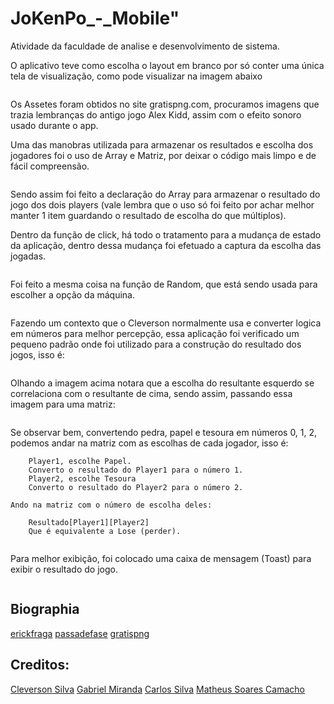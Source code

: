 # JoKenPo\_-_Mobile"

Atividade da faculdade de analise e desenvolvimento de sistema.

O aplicativo teve como escolha o layout em branco por só conter uma única tela de visualização, como pode visualizar na imagem abaixo

<img href="https://github.com/iSherlott/JoKenPo_-_Mobile/blob/main/assets/Imagem1.png?raw=true">

Os Assetes foram obtidos no site gratispng.com, procuramos imagens que trazia lembranças do antigo jogo Alex Kidd, assim com o efeito sonoro usado durante o app.

Uma das manobras utilizada para armazenar os resultados e escolha dos jogadores foi o uso de Array e Matriz, por deixar o código mais limpo e de fácil compreensão.

<img href="https://github.com/iSherlott/JoKenPo_-_Mobile/blob/main/assets/Imagem2.png?raw=true">

Sendo assim foi feito a declaração do Array para armazenar o resultado do jogo dos dois players (vale lembra que o uso só foi feito por achar melhor manter 1 item guardando o resultado de escolha do que múltiplos).

Dentro da função de click, há todo o tratamento para a mudança de estado da aplicação, dentro dessa mudança foi efetuado a captura da escolha das jogadas.

<img href="https://github.com/iSherlott/JoKenPo_-_Mobile/blob/main/assets/Imagem3.png?raw=true">

Foi feito a mesma coisa na função de Random, que está sendo usada para escolher a opção da máquina.

<img href="https://github.com/iSherlott/JoKenPo_-_Mobile/blob/main/assets/Imagem4.png?raw=true">

Fazendo um contexto que o Cleverson normalmente usa e converter logica em números para melhor percepção, essa aplicação foi verificado um pequeno padrão onde foi utilizado para a construção do resultado dos jogos, isso é:

<img href="https://github.com/iSherlott/JoKenPo_-_Mobile/blob/main/assets/Imagem5.png?raw=true">

Olhando a imagem acima notara que a escolha do resultante esquerdo se correlaciona com o resultante de cima, sendo assim, passando essa imagem para uma matriz:

<img href="https://github.com/iSherlott/JoKenPo_-_Mobile/blob/main/assets/Imagem6.png?raw=true">

Se observar bem, convertendo pedra, papel e tesoura em números 0, 1, 2, podemos andar na matriz com as escolhas de cada jogador, isso é:

```
	Player1, escolhe Papel.
	Converto o resultado do Player1 para o número 1.
	Player2, escolhe Tesoura
	Converto o resultado do Player2 para o número 2.
```

    Ando na matriz com o número de escolha deles:

```
	Resultado[Player1][Player2]
	Que é equivalente a Lose (perder).
```

<img href="https://github.com/iSherlott/JoKenPo_-_Mobile/blob/main/assets/Imagem6.png?raw=true">

Para melhor exibição, foi colocado uma caixa de mensagem (Toast) para exibir o resultado do jogo.

<img href="https://github.com/iSherlott/JoKenPo_-_Mobile/blob/main/assets/Imagem7.png?raw=true">

## Biographia

<a href="https://erickfraga.github.io/JO-KEN-PO/">erickfraga<a>
<a href="https://www.passadefase.com/guia-de-conhecimento-gamer-alex-kidd-in-miracle-world"/>passadefase<a>
<a href="https://www.gratispng.com">gratispng<a>

## Creditos:

<a href="https://github.com/iSherlott">Cleverson Silva<a>
<a href="https://github.com/Gabrie2121">Gabriel Miranda<a>
<a href="https://github.com/Carlos3108">Carlos Silva<a>
<a href="https://github.com/MatFoxDie">Matheus Soares Camacho<a>
